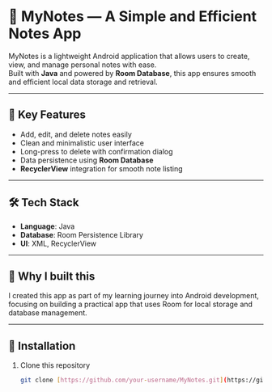 # 📱 MyNotes — A Simple and Efficient Notes App

MyNotes is a lightweight Android application that allows users to create, view, and manage personal notes with ease.  
Built with **Java** and powered by **Room Database**, this app ensures smooth and efficient local data storage and retrieval.

---

## 🔹 Key Features
- Add, edit, and delete notes easily  
- Clean and minimalistic user interface  
- Long-press to delete with confirmation dialog  
- Data persistence using **Room Database**  
- **RecyclerView** integration for smooth note listing  

---

## 🛠 Tech Stack
- **Language**: Java  
- **Database**: Room Persistence Library  
- **UI**: XML, RecyclerView  

---

## 📂 Why I built this
I created this app as part of my learning journey into Android development,  
focusing on building a practical app that uses Room for local storage and database management.

---

## 🔗 Installation
1. Clone this repository  
   ```bash
   git clone [https://github.com/your-username/MyNotes.git](https://github.com/Ayushh2609/MyNotes)
